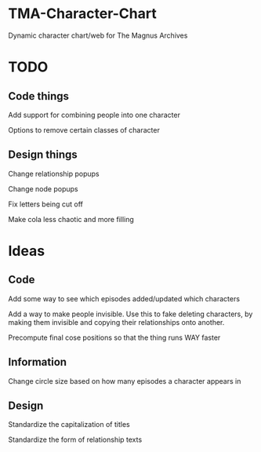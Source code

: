 # TMA-Character-Chart
Dynamic character chart/web for The Magnus Archives

# TODO
## Code things
Add support for combining people into one character

Options to remove certain classes of character

## Design things
Change relationship popups

Change node popups

Fix letters being cut off

Make cola less chaotic and more filling

# Ideas
## Code
Add some way to see which episodes added/updated which characters

Add a way to make people invisible. Use this to fake deleting characters, by making them invisible and copying their relationships onto another.

Precompute final cose positions so that the thing runs WAY faster

## Information
Change circle size based on how many episodes a character appears in

## Design
Standardize the capitalization of titles

Standardize the form of relationship texts
